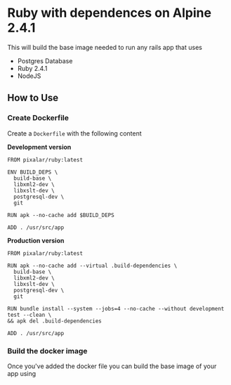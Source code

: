 # Ruby with dependences on Alpine 2.4.1

This will build the base image needed to run any rails app that uses

* Postgres Database
* Ruby 2.4.1
* NodeJS

## How to Use

### Create Dockerfile

Create a `Dockerfile` with the following content

**Development version**

```
FROM pixalar/ruby:latest

ENV BUILD_DEPS \
  build-base \
  libxml2-dev \
  libxslt-dev \
  postgresql-dev \
  git

RUN apk --no-cache add $BUILD_DEPS

ADD . /usr/src/app
```

**Production version**

```
FROM pixalar/ruby:latest

RUN apk --no-cache add --virtual .build-dependencies \
  build-base \
  libxml2-dev \
  libxslt-dev \
  postgresql-dev \
  git

RUN bundle install --system --jobs=4 --no-cache --without development test --clean \
&& apk del .build-dependencies

ADD . /usr/src/app
```

### Build the docker image

Once you've added the docker file you can build the base image of your app using
